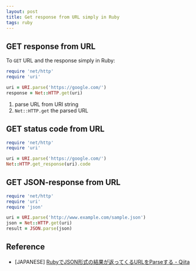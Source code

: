 ```yaml
---
layout: post
title: Get response from URL simply in Ruby
tags: ruby
---
```


## GET response from URL

To `GET` URL and the response simply in Ruby:

```rb
require 'net/http'
require 'uri'

uri = URI.parse('https://google.com/')
response = Net::HTTP.get(uri)
```

1. parse URL from URI string
2. `Net::HTTP.get` the parsed URL

## GET status code from URL

```rb
require 'net/http'
require 'uri'

uri = URI.parse('https://google.com/')
Net::HTTP.get_response(uri).code
```

## GET JSON-response from URL

```rb
require 'net/http'
require 'uri'
require 'json'

uri = URI.parse('http://www.example.com/sample.json')
json = Net::HTTP.get(uri)
result = JSON.parse(json)
```

## Reference

- [JAPANESE] [RubyでJSON形式の結果が返ってくるURLをParseする - Qiita](http://qiita.com/awakia/items/bd8c1385115df27c15fa)
